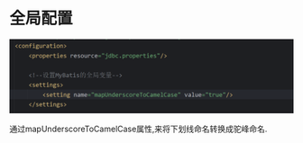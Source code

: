 # 全局配置

![image-20241021210028254](./../../TyporaImage/MyBatis/image-20241021210028254.png)

通过mapUnderscoreToCamelCase属性,来将下划线命名转换成驼峰命名.